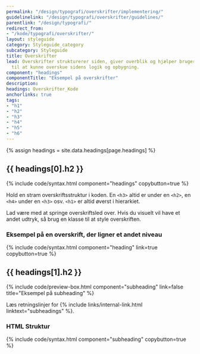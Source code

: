 ```yaml
---
permalink: "/design/typografi/overskrifter/implementering/"
guidelinelink: "/design/typografi/overskrifter/guidelines/"
parentlink: "/design/typografi/"
redirect_from:
- "/kode/typografi/overskrifter/"
layout: styleguide
category: Styleguide_category
subcategory: Styleguide
title: Overskrifter
lead: Overskrifter strukturerer siden, giver overblik og hjælper brugeren og skærmlæseren
  til at kunne overskue sidens logik og opbygning.
component: "headings"
componentTitle: "Eksempel på overskrifter"
description:
headings: Overskrifter_Kode
anchorlinks: true
tags:
- "h1"
- "h2"
- "h3"
- "h4"
- "h5"
- "h6"
---
```


{% assign headings = site.data.headings[page.headings] %}

[---- HTML Struktur -------------------------------------]: # 
<h2 id="{{ headings[0].id }}">{{ headings[0].h2 }}</h2>

{% include code/syntax.html component="headings" copybutton=true %}

Hold en stram overskriftsstruktur i koden. En `<h3>` altid er under en `<h2>`, en `<h4>` under en `<h3>` osv. `<h1>` er altid øverst i hierarkiet.  

Lad være med at springe overskriftsled over. Hvis du visuelt vil have et andet udtryk, så brug en klasse til at style overskriften.

### Eksempel på en overskrift, der ligner et andet niveau

{% include code/syntax.html component="heading" link=true copybutton=true %}

[---- Subheading -------------------------------------]: # 
<h2 id="{{ headings[1].id }}">{{ headings[1].h2 }}</h2>

{% include code/preview-box.html component="subheading" link=false title="Eksempel på subheading" %}

Læs retningslinjer for {% include links/internal-link.html linktext="subheadings" %}.

### HTML Struktur

{% include code/syntax.html component="subheading" copybutton=true %}
